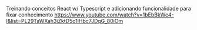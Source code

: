 Treinando conceitos React w/ Typescript e adicionando funcionalidade para fixar conhecimento
https://www.youtube.com/watch?v=1bEbBkWc4-I&list=PL29TaWXah3iZktD5o1IHbc7JDqG_80iOm

